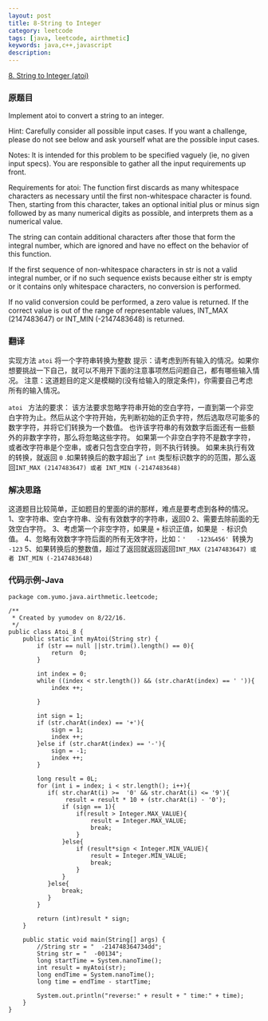 ```yaml
---
layout: post
title: 8-String to Integer
category: leetcode
tags: [java, leetcode, airthmetic]
keywords: java,c++,javascript
description: 
---
```


[8. String to Integer (atoi)](https://leetcode.com/problems/string-to-integer-atoi/)

### 原题目

Implement atoi to convert a string to an integer.

Hint: Carefully consider all possible input cases. If you want a challenge, please do not see below and ask yourself what are the possible input cases.

Notes: It is intended for this problem to be specified vaguely (ie, no given input specs). You are responsible to gather all the input requirements up front.

Requirements for atoi:
The function first discards as many whitespace characters as necessary until the first non-whitespace character is found. Then, starting from this character, takes an optional initial plus or minus sign followed by as many numerical digits as possible, and interprets them as a numerical value.

The string can contain additional characters after those that form the integral number, which are ignored and have no effect on the behavior of this function.

If the first sequence of non-whitespace characters in str is not a valid integral number, or if no such sequence exists because either str is empty or it contains only whitespace characters, no conversion is performed.

If no valid conversion could be performed, a zero value is returned. If the correct value is out of the range of representable values, INT_MAX (2147483647) or INT_MIN (-2147483648) is returned.

### 翻译

实现方法 `atoi` 将一个字符串转换为整数
提示：请考虑到所有输入的情况。如果你想要挑战一下自己，就可以不用开下面的注意事项然后问题自己，都有哪些输入情况。
注意：这道题目的定义是模糊的(没有给输入的限定条件)，你需要自己考虑所有的输入情况。

`atoi ` 方法的要求：
该方法要求忽略字符串开始的空白字符，一直到第一个非空白字符为止。然后从这个字符开始，先判断初始的正负字符，然后选取尽可能多的数字字符，并将它们转换为一个数值。
也许该字符串的有效数字后面还有一些额外的非数字字符，那么将忽略这些字符。
如果第一个非空白字符不是数字字符，或者改字符串是个空串，或者只包含空白字符，则不执行转换。
如果未执行有效的转换，就返回 `0` .如果转换后的数字超出了 `int` 类型标识数字的的范围，那么返回`INT_MAX (2147483647) 或者 INT_MIN (-2147483648)` 


### 解决思路

这道题目比较简单，正如题目的里面的讲的那样，难点是要考虑到各种的情况。
1、空字符串、空白字符串、没有有效数字的字符串，返回0
2、需要去除前面的无效空白字符。
3、考虑第一个非空字符，如果是 `+` 标识正值，如果是` -` 标识负值。
4、忽略有效数字字符后面的所有无效字符，比如：`'   -123&456' `转换为 `-123`
5、如果转换后的整数值，超过了返回就返回返回`INT_MAX (2147483647) 或者 INT_MIN (-2147483648)` 

### 代码示例-Java


```
package com.yumo.java.airthmetic.leetcode;

/**
 * Created by yumodev on 8/22/16.
 */
public class Atoi_8 {
    public static int myAtoi(String str) {
        if (str == null ||str.trim().length() == 0){
            return  0;
        }

        int index = 0;
        while ((index < str.length()) && (str.charAt(index) == ' ')){
            index ++;

        }

        int sign = 1;
        if (str.charAt(index) == '+'){
            sign = 1;
            index ++;
        }else if (str.charAt(index) == '-'){
            sign = -1;
            index ++;
        }

        long result = 0L;
        for (int i = index; i < str.length(); i++){
           if( str.charAt(i) >=  '0' && str.charAt(i) <= '9'){
                result = result * 10 + (str.charAt(i) - '0');
               if (sign == 1){
                   if(result > Integer.MAX_VALUE){
                       result = Integer.MAX_VALUE;
                       break;
                   }
               }else{
                   if (result*sign < Integer.MIN_VALUE){
                       result = Integer.MIN_VALUE;
                       break;
                   }
               }
           }else{
               break;
           }
        }

        return (int)result * sign;
    }

    public static void main(String[] args) {
        //String str = "  -214748364734dd";
        String str = "  -00134";
        long startTime = System.nanoTime();
        int result = myAtoi(str);
        long endTime = System.nanoTime();
        long time = endTime - startTime;

        System.out.println("reverse:" + result + " time:" + time);
    }
}

```



